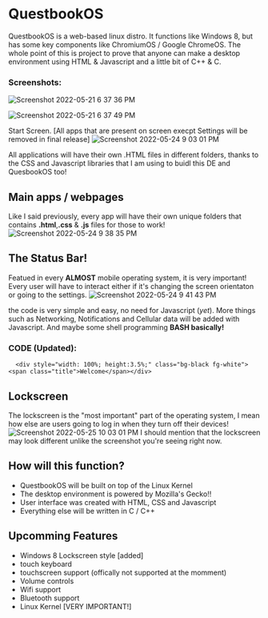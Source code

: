 # QuestbookOS
QuestbookOS is a web-based linux distro. It functions like Windows 8, but has some key components like ChromiumOS / Google ChromeOS.
The whole point of this is project to prove that anyone can make a desktop environment using HTML & Javascript and a little bit of C++ & C.

### Screenshots:

![Screenshot 2022-05-21 6 37 36 PM](https://user-images.githubusercontent.com/61961329/169674051-b4747b17-d11c-45a4-9c85-9582a5199b9c.png)

![Screenshot 2022-05-21 6 37 49 PM](https://user-images.githubusercontent.com/61961329/169674050-601086d1-2225-4c00-86d0-cd2ba33c0360.png)

Start Screen. [All apps that are present on screen execpt Settings will be removed in final release]
![Screenshot 2022-05-24 9 03 01 PM](https://user-images.githubusercontent.com/61961329/170171002-3b903357-bf7c-4d5e-8dc2-c39fcbf7dd47.png)


All applications will have their own .HTML files in different folders, thanks to the CSS and Javascript libraries that I am using to buidl this DE and QuesbookOS too!

## Main apps / webpages
Like I said previously, every app will have their own unique folders that contains **.html**,**.css** & **.js** files for those to work!
![Screenshot 2022-05-24 9 38 35 PM](https://user-images.githubusercontent.com/61961329/170174934-45a52632-b2e8-4f55-a8a6-41c42d23c82a.png)

## The Status Bar!
Featued in every **ALMOST** mobile operating system, it is very important! Every user will have to interact either if it's changing the screen orientaton or going to the settings.
![Screenshot 2022-05-24 9 41 43 PM](https://user-images.githubusercontent.com/61961329/170175131-82d0e689-7d8c-40a6-b5ea-1cc98be0d26e.png)

the code is very simple and easy, no need for Javascript (_yet_). More things such as Networking, Notifications and Cellular data will be added with Javascript. And maybe some shell programming **BASH basically!**
### CODE (Updated):
`````
  <div style="width: 100%; height:3.5%;" class="bg-black fg-white"><span class="title">Welcome</span></div>
`````
## Lockscreen
The lockscreen is the "most important" part of the operating system, I mean how else are users going to log in when they turn off their devices!
![Screenshot 2022-05-25 10 03 01 PM](https://user-images.githubusercontent.com/61961329/170413749-c16d9616-1f43-42b8-a379-50c07fb28f29.png)
I should mention that the lockscreen may look different unlike the screenshot you're seeing right now.

## How will this function?
* QuestbookOS will be built on top of the Linux Kernel
* The desktop environment is powered by Mozilla's Gecko!!
* User interface was created with HTML, CSS and Javascript
* Everything else will be written in C / C++

## Upcomming Features
* Windows 8 Lockscreen style [added]
* touch keyboard
* touchscreen support (offically not supported at the momment)
* Volume controls
* Wifi support
* Bluetooth support
* Linux Kernel [VERY IMPORTANT!]
